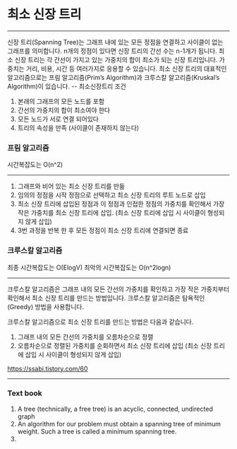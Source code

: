 # 최소 신장 트리

***
신장 트리(Spanning Tree)는 그래프 내에 있는 모든 정점을 연결하고 사이클이 없는 그래프를
의미합니다. n개의 정점이 있다면 신장 트리의 간선 수는 n-1개가 됩니다. 최소 신장 트리는 각 간선이 가지고 있는 가중치의 합이 최소가 되는 신장 트리입니다. 가중치는 거리, 비용, 시간 등 여러가지로 응용할 수 있습니다. 최소 신장 트리의 대표적인 알고리즘으로는 프림 알고리즘(Prim’s Algorithm)과 크루스칼 알고리즘(Kruskal’s Algorithm)이 있습니다.
-- 최소신장트리 조건
1. 본래의 그래프의 모든 노드를 포함
2. 간선의 가중치의 합이 최소여야 한다
3. 모든 노드가 서로 연결 되어있다
4. 트리의 속성을 만족 (사이클이 존재하지 않는다)

### 프림 알고리즘
시간복잡도는 O(n^2)
***
1. 그래프와 비어 있는 최소 신장 트리를 만듦
2. 임의의 정점을 시작 정점으로 선택하고 최소 신장 트리의 루트 노드로 삽입
3. 최소 신장 트리에 삽입된 정점과 이 정점과 인접한 정점의 가중치를 확인해서 가장 작은 가중치를 최소 신장 트리에 삽입. (최소 신장 트리에 삽입 시 사이클이 형성되지 않게 삽입)
4. 3번 과정을 반복 한 후 모든 정점이 최소 신장 트리에 연결되면 종료

### 크루스칼 알고리즘
최종 시간복잡도는 O(ElogV)
최악의 시간복잡도는 O(n^2logn)
***
크루스칼 알고리즘은 그래프 내의 모든 간선의 가중치를 확인하고 가장 작은 가중치부터 확인해서 최소 신장 트리를 만드는 방법입니다. 크루스칼 알고리즘은 탐욕적인(Greedy) 방법을 사용합니다.

크루스칼 알고리즘으로 최소 신장 트리를 만드는 방법은 다음과 같습니다.
1. 그래프 내의 모든 간선의 가중치를 오름차순으로 정렬
2. 오름차순으로 정렬된 가중치를 순회하면서 최소 신장 트리에 삽입 (최소 신장 트리에 삽입 시 사이클이 형성되지 않게 삽입)


https://ssabi.tistory.com/60

***
### Text book
1. A tree (technically, a free tree) is an acyclic, connected, undirected graph
2. An algorithm for our problem must obtain a spanning tree of minimum weight. Such a tree is called a minimum spanning tree.
3. 





